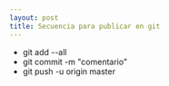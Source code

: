 ```yaml
---
layout: post
title: Secuencia para publicar en git
---
```


* git add --all
* git commit -m "comentario"
* git push -u origin master
